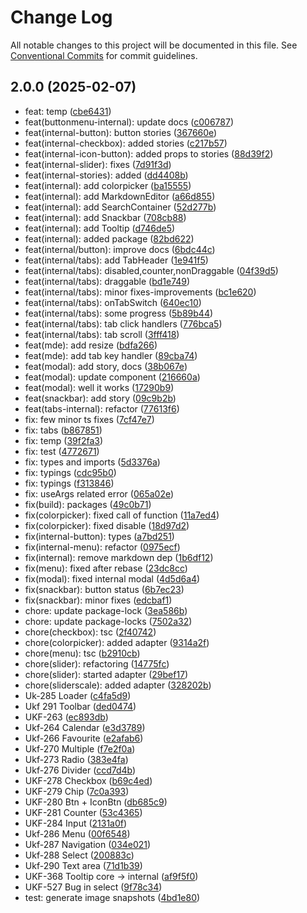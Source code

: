 # Change Log

All notable changes to this project will be documented in this file.
See [Conventional Commits](https://conventionalcommits.org) for commit guidelines.

## 2.0.0 (2025-02-07)

* feat: temp ([cbe6431](https://gitlab.optimacros.com/fe/ui-kit/commit/cbe6431))
* feat(buttonmenu-internal): update docs ([c006787](https://gitlab.optimacros.com/fe/ui-kit/commit/c006787))
* feat(internal-button): button stories ([367660e](https://gitlab.optimacros.com/fe/ui-kit/commit/367660e))
* feat(internal-checkbox): added stories ([c217b57](https://gitlab.optimacros.com/fe/ui-kit/commit/c217b57))
* feat(internal-icon-button): added props to stories ([88d39f2](https://gitlab.optimacros.com/fe/ui-kit/commit/88d39f2))
* feat(internal-slider): fixes ([7d91f3d](https://gitlab.optimacros.com/fe/ui-kit/commit/7d91f3d))
* feat(internal-stories): added ([dd4408b](https://gitlab.optimacros.com/fe/ui-kit/commit/dd4408b))
* feat(internal): add colorpicker ([ba15555](https://gitlab.optimacros.com/fe/ui-kit/commit/ba15555))
* feat(internal): add MarkdownEditor ([a66d855](https://gitlab.optimacros.com/fe/ui-kit/commit/a66d855))
* feat(internal): add SearchContainer ([52d277b](https://gitlab.optimacros.com/fe/ui-kit/commit/52d277b))
* feat(internal): add Snackbar ([708cb88](https://gitlab.optimacros.com/fe/ui-kit/commit/708cb88))
* feat(internal): add Tooltip ([d746de5](https://gitlab.optimacros.com/fe/ui-kit/commit/d746de5))
* feat(internal): added package ([82bd622](https://gitlab.optimacros.com/fe/ui-kit/commit/82bd622))
* feat(internal/button): improve docs ([6bdc44c](https://gitlab.optimacros.com/fe/ui-kit/commit/6bdc44c))
* feat(internal/tabs): add TabHeader ([1e941f5](https://gitlab.optimacros.com/fe/ui-kit/commit/1e941f5))
* feat(internal/tabs): disabled,counter,nonDraggable ([04f39d5](https://gitlab.optimacros.com/fe/ui-kit/commit/04f39d5))
* feat(internal/tabs): draggable ([bd1e749](https://gitlab.optimacros.com/fe/ui-kit/commit/bd1e749))
* feat(internal/tabs): minor fixes-improvements ([bc1e620](https://gitlab.optimacros.com/fe/ui-kit/commit/bc1e620))
* feat(internal/tabs): onTabSwitch ([640ec10](https://gitlab.optimacros.com/fe/ui-kit/commit/640ec10))
* feat(internal/tabs): some progress ([5b89b44](https://gitlab.optimacros.com/fe/ui-kit/commit/5b89b44))
* feat(internal/tabs): tab click handlers ([776bca5](https://gitlab.optimacros.com/fe/ui-kit/commit/776bca5))
* feat(internal/tabs): tab scroll ([3fff418](https://gitlab.optimacros.com/fe/ui-kit/commit/3fff418))
* feat(mde): add resize ([bdfa266](https://gitlab.optimacros.com/fe/ui-kit/commit/bdfa266))
* feat(mde): add tab key handler ([89cba74](https://gitlab.optimacros.com/fe/ui-kit/commit/89cba74))
* feat(modal): add story, docs ([38b067e](https://gitlab.optimacros.com/fe/ui-kit/commit/38b067e))
* feat(modal): update component ([216660a](https://gitlab.optimacros.com/fe/ui-kit/commit/216660a))
* feat(modal): well it works ([17290b9](https://gitlab.optimacros.com/fe/ui-kit/commit/17290b9))
* feat(snackbar): add story ([09c9b2b](https://gitlab.optimacros.com/fe/ui-kit/commit/09c9b2b))
* feat(tabs-internal): refactor ([77613f6](https://gitlab.optimacros.com/fe/ui-kit/commit/77613f6))
* fix: few minor ts fixes ([7cf47e7](https://gitlab.optimacros.com/fe/ui-kit/commit/7cf47e7))
* fix: tabs ([b867851](https://gitlab.optimacros.com/fe/ui-kit/commit/b867851))
* fix: temp ([39f2fa3](https://gitlab.optimacros.com/fe/ui-kit/commit/39f2fa3))
* fix: test ([4772671](https://gitlab.optimacros.com/fe/ui-kit/commit/4772671))
* fix: types and imports ([5d3376a](https://gitlab.optimacros.com/fe/ui-kit/commit/5d3376a))
* fix: typings ([cdc95b0](https://gitlab.optimacros.com/fe/ui-kit/commit/cdc95b0))
* fix: typings ([f313846](https://gitlab.optimacros.com/fe/ui-kit/commit/f313846))
* fix: useArgs related error ([065a02e](https://gitlab.optimacros.com/fe/ui-kit/commit/065a02e))
* fix(build): packages ([49c0b71](https://gitlab.optimacros.com/fe/ui-kit/commit/49c0b71))
* fix(colorpicker): fixed call of function ([11a7ed4](https://gitlab.optimacros.com/fe/ui-kit/commit/11a7ed4))
* fix(colorpicker): fixed disable ([18d97d2](https://gitlab.optimacros.com/fe/ui-kit/commit/18d97d2))
* fix(internal-button): types ([a7bd251](https://gitlab.optimacros.com/fe/ui-kit/commit/a7bd251))
* fix(internal-menu): refactor ([0975ecf](https://gitlab.optimacros.com/fe/ui-kit/commit/0975ecf))
* fix(internal): remove markdown dep ([1b6df12](https://gitlab.optimacros.com/fe/ui-kit/commit/1b6df12))
* fix(menu): fixed after rebase ([23dc8cc](https://gitlab.optimacros.com/fe/ui-kit/commit/23dc8cc))
* fix(modal): fixed internal modal ([4d5d6a4](https://gitlab.optimacros.com/fe/ui-kit/commit/4d5d6a4))
* fix(snackbar): button status ([6b7ec23](https://gitlab.optimacros.com/fe/ui-kit/commit/6b7ec23))
* fix(snackbar): minor fixes ([edcbaf1](https://gitlab.optimacros.com/fe/ui-kit/commit/edcbaf1))
* chore: update package-lock ([3ea586b](https://gitlab.optimacros.com/fe/ui-kit/commit/3ea586b))
* chore: update package-locks ([7502a32](https://gitlab.optimacros.com/fe/ui-kit/commit/7502a32))
* chore(checkbox): tsc ([2f40742](https://gitlab.optimacros.com/fe/ui-kit/commit/2f40742))
* chore(colorpicker): added adapter ([9314a2f](https://gitlab.optimacros.com/fe/ui-kit/commit/9314a2f))
* chore(menu): tsc ([b2910cb](https://gitlab.optimacros.com/fe/ui-kit/commit/b2910cb))
* chore(slider): refactoring ([14775fc](https://gitlab.optimacros.com/fe/ui-kit/commit/14775fc))
* chore(slider): started adapter ([29bef17](https://gitlab.optimacros.com/fe/ui-kit/commit/29bef17))
* chore(sliderscale): added adapter ([328202b](https://gitlab.optimacros.com/fe/ui-kit/commit/328202b))
* Uk-285 Loader ([c4fa5d9](https://gitlab.optimacros.com/fe/ui-kit/commit/c4fa5d9))
* Ukf 291 Toolbar ([ded0474](https://gitlab.optimacros.com/fe/ui-kit/commit/ded0474))
* UKF-263 ([ec893db](https://gitlab.optimacros.com/fe/ui-kit/commit/ec893db))
* Ukf-264 Calendar ([e3d3789](https://gitlab.optimacros.com/fe/ui-kit/commit/e3d3789))
* Ukf-266 Favourite ([e2afab6](https://gitlab.optimacros.com/fe/ui-kit/commit/e2afab6))
* Ukf-270 Multiple ([f7e2f0a](https://gitlab.optimacros.com/fe/ui-kit/commit/f7e2f0a))
* Ukf-273 Radio ([383e4fa](https://gitlab.optimacros.com/fe/ui-kit/commit/383e4fa))
* Ukf-276 Divider ([ccd7d4b](https://gitlab.optimacros.com/fe/ui-kit/commit/ccd7d4b))
* UKF-278 Checkbox ([b69c4ed](https://gitlab.optimacros.com/fe/ui-kit/commit/b69c4ed))
* UKF-279 Chip ([7c0a393](https://gitlab.optimacros.com/fe/ui-kit/commit/7c0a393))
* UKF-280 Btn + IconBtn ([db685c9](https://gitlab.optimacros.com/fe/ui-kit/commit/db685c9))
* UKF-281 Counter ([53c4365](https://gitlab.optimacros.com/fe/ui-kit/commit/53c4365))
* UKF-284 Input ([2131a0f](https://gitlab.optimacros.com/fe/ui-kit/commit/2131a0f))
* Ukf-286 Menu ([00f6548](https://gitlab.optimacros.com/fe/ui-kit/commit/00f6548))
* Ukf-287 Navigation ([034e021](https://gitlab.optimacros.com/fe/ui-kit/commit/034e021))
* Ukf-288 Select ([200883c](https://gitlab.optimacros.com/fe/ui-kit/commit/200883c))
* Ukf-290  Text area ([71d1b39](https://gitlab.optimacros.com/fe/ui-kit/commit/71d1b39))
* UKF-368 Tooltip core -> internal ([af9f5f0](https://gitlab.optimacros.com/fe/ui-kit/commit/af9f5f0))
* UKF-527 Bug in select ([9f78c34](https://gitlab.optimacros.com/fe/ui-kit/commit/9f78c34))
* test: generate image snapshots ([4bd1e80](https://gitlab.optimacros.com/fe/ui-kit/commit/4bd1e80))
